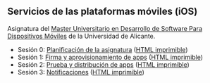 
## Servicios de las plataformas móviles (iOS)

Asignatura del [Master Universitario en Desarrollo de Software Para Dispositivos Móviles](http://www.eps.ua.es/es/master-moviles/) de la Universidad de Alicante.

- Sesión 0:
  [Planificación de la asignatura](http://domingogallardo.github.io/apuntes-mastermoviles/sesion00/sesion00-introduccion.html)
  ([HTML imprimible](https://github.com/domingogallardo/apuntes-mastermoviles/blob/gh-pages/sesion00/sesion00-introduccion.md))
- Sesión 1:
  [Firma y aprovisionamiento de apps](http://domingogallardo.github.io/apuntes-mastermoviles/sesion01/sesion01-firma-aprovisionamiento.html)
  ([HTML imprimible](https://github.com/domingogallardo/apuntes-mastermoviles/blob/gh-pages/sesion01/sesion01-firma-aprovisionamiento.md))
- Sesión 2:
  [Prueba y distribución de apps](http://domingogallardo.github.io/apuntes-mastermoviles/sesion02/sesion02-distribucion-prueba.html)
  ([HTML imprimible](https://github.com/domingogallardo/apuntes-mastermoviles/blob/gh-pages/sesion02/sesion02-distribucion-prueba.md))
- Sesión 3:
  [Notificaciones](http://domingogallardo.github.io/apuntes-mastermoviles/sesion03/sesion03-notificaciones.html)
  ([HTML imprimible](https://github.com/domingogallardo/apuntes-mastermoviles/blob/gh-pages/sesion03/sesion03-notificaciones.md))


<!--
- Sesión 2: Distribución y prueba
- Sesión 3: [Firma y aprovisionamiento de apps](http://domingogallardo.github.io/apuntes-mastermoviles/sesion03-firma-aprovisionamiento.html) ([HTML imprimible](http://domingogallardo.github.io/apuntes-mastermoviles/sesion03-firma-aprovisionamiento-printable.html))
- Sesión 4: [Notificaciones](http://domingogallardo.github.io/apuntes-mastermoviles/sesion04-notificaciones.html) ([HTML imprimible](http://domingogallardo.github.io/apuntes-mastermoviles/sesion04-notificaciones-printable.html))
- Sesión 5: [Notificaciones Push](http://domingogallardo.github.io/apuntes-mastermoviles/sesion05-notificaciones-push.html) ([HTML imprimible](http://domingogallardo.github.io/apuntes-mastermoviles/sesion05-notificaciones-push-printable.html))
- Sesión 6: [iCloud y CloudKit](http://domingogallardo.github.io/apuntes-mastermoviles/sesion06-icloud.html) ([HTML imprimible](http://domingogallardo.github.io/apuntes-mastermoviles/sesion06-icloud-printable.html))
- Sesión 7: [Mapas y localización](http://domingogallardo.github.io/apuntes-mastermoviles/sesion07-mapas-localizacion.html) ([HTML imprimible](http://domingogallardo.github.io/apuntes-mastermoviles/sesion07-mapas-localizacion-printable.html))
- Sesión 8: [Plataforma iAd](http://domingogallardo.github.io/apuntes-mastermoviles/sesion08-iad.html) ([HTML imprimible](http://domingogallardo.github.io/apuntes-mastermoviles/sesion08-iad-printable.html))
- Sesión 9: [Compras In-App](http://domingogallardo.github.io/apuntes-mastermoviles/sesion09-compras-inapp.html) ([HTML imprimible](http://domingogallardo.github.io/apuntes-mastermoviles/sesion09-compras-inapp-printable.html))
-->
